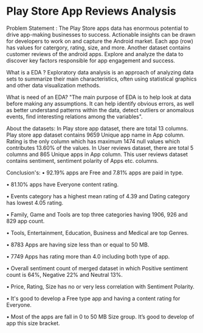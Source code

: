 # Play Store App Reviews Analysis
Problem Statement : 
The Play Store apps data has enormous potential to drive app-making businesses to success. Actionable insights can be drawn for developers to work on and capture the Android market. Each app (row) has values for catergory, rating, size, and more. Another dataset contains customer reviews of the android apps. Explore and analyze the data to discover key factors responsible for app engagement and success.

What is a EDA ? 
Exploratory data analysis is an approach of analyzing data sets to summarize their main characteristics, often using statistical graphics and other data visualization methods.

What is need of an EDA? 
"The main purpose of EDA is to help look at data before making any assumptions. It can help identify obvious errors, as well as better understand patterns within the data, detect outliers or anomalous events, find interesting relations among the variables".

About the datasets: 
In Play store app dataset, there are total 13 columns. Play store app dataset contains 9659 Unique app name in App column. Rating is the only column which has maximum 1474 null values which contributes 13.60% of the values. In User reviews dataset, there are total 5 columns and 865 Unique apps in App column. This user reviews dataset contains sentiment, sentiment polarity of Apps etc. columns.

Conclusion's:
  •	92.19% apps are Free and 7.81% apps are paid in type.

  •	81.10% apps have Everyone content rating.

  • Events category has a highest mean rating of 4.39 and Dating category has lowest 4.05 rating.

  •	Family, Game and Tools are top three categories having 1906, 926 and 829 app count.
  
  •	Tools, Entertainment, Education, Business and Medical are top Genres.
  
  •	8783 Apps are having size less than or equal to 50 MB.
  
  •	7749 Apps has rating more than 4.0 including both type of app.
  
  •	Overall sentiment count of merged dataset in which Positive sentiment count is 64%, Negative 22% and Neutral 13%.
  
  •	Price, Rating, Size has no or very less correlation with Sentiment Polarity.
  
  •	It's good to develop a Free type app and having a content rating for Everyone.
  
  •	Most of the apps are fall in 0 to 50 MB Size group. It’s good to develop of app this size bracket.


